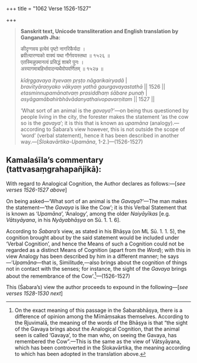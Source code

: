 +++
title = "1062 Verse 1526-1527"

+++
> **Sanskrit text, Unicode transliteration and English translation by Ganganath Jha:** 
>
> कीदृग्गवय इत्येवं पृष्टो नागरिकैर्यदा ।  
> ब्रवीत्यारण्यको वाक्यं यथा गौर्गवयस्तथा ॥ १५२६ ॥  
> एतस्मिन्नुपमानत्वं प्रसिद्धं शाबरे पुनः ।  
> अस्यागमाबहिर्भावादन्यथैवोपवर्णितम् ॥ १५२७ ॥ 
>
> *kīdṛggavaya ityevaṃ pṛṣṭo nāgarikairyadā* \|  
> *bravītyāraṇyako vākyaṃ yathā gaurgavayastathā* \|\| 1526 \|\|  
> *etasminnupamānatvaṃ prasiddhaṃ śābare punaḥ* \|  
> *asyāgamābahirbhāvādanyathaivopavarṇitam* \|\| 1527 \|\| 
>
> ‘What sort of an animal is the *gavaya*?’—on being thus questioned by people living in the city, the forester makes the statement ‘as the cow so is the *gavaya*’; it is this that is known as *upamāna* (analogy).—according to Śabara’s view however, this is not outside the scope of ‘word’ (verbal statement), hence it has been described in another way.—[*Ślokavārtika-Upamāna*, 1-2.]—(1526-1527)



## Kamalaśīla’s commentary (tattvasaṃgrahapañjikā):

With regard to Analogical Cognition, the Author declares as follows:—[*see verses 1526-1527 above*]

On being asked—‘What sort of an animal is the *Gavaya*?’—The man makes the statement—‘the *Gavaya* is like the Cow’; it is this Verbal Statement that is known as ‘*Upamāna*’, ‘Analogy’, among the older *Naiyāyīkas* [e.g. *Vātsyāyana*, in his *Nyāyabhāṣya* on Sū. 1. 1. 6].

According to *Śabara’s* view, as stated in his Bhāṣya (on ML Sū. 1. 1. 5), the cognition brought about by the said statement would be included under ‘Verbal Cognition’, and hence the Means of such a Cognition could not be regarded as a distinct Means of Cognition (apart from the *Word*); with this in view Analogy has been described by him in a different manner; he says—‘*Upamāna*—that is, Similitude,—also brings about the cognition of things not in contact with the senses; for instance, the sight of the *Gavaya* brings about the remembrance of the Cow’.[^1]—(1526-1527)

[^1]:  On the exact meaning of this passage in the Śabarabhāṣya, there is a difference of opinion among the Mīmāṃsakas themselves. According to the Ṛjuvimalā, the meaning of the words of the Bhāṣya is that “the sight of the Gavaya brings about the Analogical Cognition, that the animal seen is called ‘Gavaya’, to the man who, on seeing the Gavaya, has remembered the Cow”.—This is the same as the view of Vātsyāyana, which has been controverted in the Ślokavārtika, the meaning according to which has been adopted in the translation above.

This (Śabara’s) view the author proceeds to expound in the following—[*see verses 1528-1530 next*]



